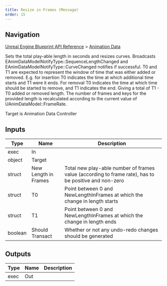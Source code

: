 ```yaml
---
title: Resize in Frames (Message)
order: 15
---
```

## Navigation

[Unreal Engine Blueprint API Reference](https://dev.epicgames.com/documentation/en-us/unreal-engine/BlueprintAPI) > [Animation Data](https://dev.epicgames.com/documentation/en-us/unreal-engine/BlueprintAPI/AnimationData)

Sets the total play-able length in seconds and resizes curves. Broadcasts EAnimDataModelNotifyType::SequenceLengthChanged
and EAnimDataModelNotifyType::CurveChanged notifies if successful.
T0 and T1 are expected to represent the window of time that was either added or removed. E.g. for insertion T0 indicates the time
at which additional time starts and T1 were it ends. For removal T0 indicates the time at which time should be started to remove, and T1 indicates the end. Giving a total of T1 - T0 added or removed length.
The number of frames and keys for the provided length is recalculated according to the current value of UAnimDataModel::FrameRate.

Target is Animation Data Controller

## Inputs

| Type | Name | Description |
| --- | --- | --- |
| exec | In |  |
| object | Target |  |
| struct | New Length in Frames | Total new play-able number of frames value (according to frame rate), has to be positive and non-zero |
| struct | T0 | Point between 0 and NewLengthInFrames at which the change in length starts |
| struct | T1 | Point between 0 and NewLengthInFrames at which the change in length ends |
| boolean | Should Transact | Whether or not any undo-redo changes should be generated |

## Outputs

| Type | Name | Description |
| --- | --- | --- |
| exec | Out |  |

